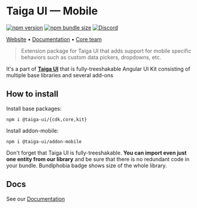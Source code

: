 # Taiga UI — Mobile

[![npm version](https://img.shields.io/npm/v/@taiga-ui/addon-mobile.svg)](https://npmjs.com/package/@taiga-ui/addon-mobile)
[![npm bundle size](https://img.shields.io/bundlephobia/minzip/@taiga-ui/addon-mobile)](https://bundlephobia.com/result?p=@taiga-ui/addon-mobile)
[![Discord](https://img.shields.io/discord/748677963142135818?color=7289DA&label=%23taiga-ui&logo=discord&logoColor=white)](https://discord.gg/Us8d8JVaTg)

[Website](https://taiga-ui.dev) • [Documentation](https://taiga-ui.dev/getting-started) •
[Core team](https://github.com/taiga-family/taiga-ui/#core-team)

> Extension package for Taiga UI that adds support for mobile specific behaviors such as custom data pickers, dropdowns,
> etc.

It's a part of [**Taiga UI**](https://github.com/taiga-family/taiga-ui) that is fully-treeshakable Angular UI Kit
consisting of multiple base libraries and several add-ons

## How to install

Install base packages:

```
npm i @taiga-ui/{cdk,core,kit}
```

Install addon-mobile:

```
npm i @taiga-ui/addon-mobile
```

Don't forget that Taiga UI is fully-treeshakable. **You can import even just one entity from our library** and be sure
that there is no redundant code in your bundle. Bundlphobia badge shows size of the whole library.

## Docs

See our [Documentation](https://taiga-ui.dev/getting-started)
